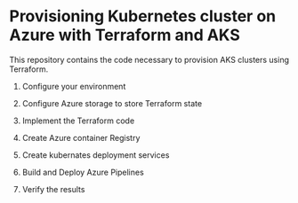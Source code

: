# Provisioning Kubernetes cluster on Azure with Terraform and AKS
This repository contains the code necessary to provision AKS clusters using Terraform.

1. Configure your environment

2. Configure Azure storage to store Terraform state

3. Implement the Terraform code

4. Create Azure container Registry

5. Create kubernates deployment services

6. Build and Deploy Azure Pipelines

7. Verify the results




